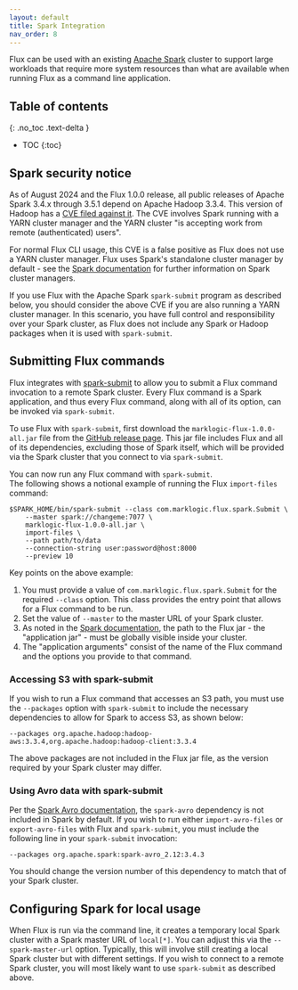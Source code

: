 ```yaml
---
layout: default
title: Spark Integration
nav_order: 8
---
```


Flux can be used with an existing [Apache Spark](https://spark.apache.org/) cluster to support large workloads that
require more system resources than what are available when running Flux as a command line application. 

## Table of contents
{: .no_toc .text-delta }

- TOC
{:toc}

## Spark security notice

As of August 2024 and the Flux 1.0.0 release, all public releases of Apache Spark 3.4.x through 3.5.1 depend on 
Apache Hadoop 3.3.4. This version of Hadoop has a 
[CVE filed against it](https://nvd.nist.gov/vuln/detail/CVE-2023-26031). The CVE involves Spark running with a 
YARN cluster manager and the YARN cluster "is accepting work from remote (authenticated) users". 

For normal Flux CLI usage, this CVE is a false positive as Flux does not use a YARN cluster manager. Flux uses 
Spark's standalone cluster manager by default - see the 
[Spark documentation](https://spark.apache.org/docs/latest/cluster-overview.html) for further information on Spark
cluster managers. 

If you use Flux with the Apache Spark `spark-submit` program as described below, you should consider the above CVE if
you are also running a YARN cluster manager. In this scenario, you have full control and responsibility over your 
Spark cluster, as Flux does not include any Spark or Hadoop packages when it is used with `spark-submit`.

## Submitting Flux commands

Flux integrates with [spark-submit](https://spark.apache.org/docs/latest/submitting-applications.html) to allow you to 
submit a Flux command invocation to a remote Spark cluster. Every Flux command is a Spark application, and thus every
Flux command, along with all of its option, can be invoked via `spark-submit`. 

To use Flux with `spark-submit`, first download the `marklogic-flux-1.0.0-all.jar` file from the 
[GitHub release page](https://github.com/marklogic/flux/releases/tag/1.0.0). This jar file includes Flux and all of 
its dependencies, excluding those of Spark itself, which will be provided via the Spark cluster that you connect to 
via `spark-submit`. 

You can now run any Flux command with `spark-submit`.  
The following shows a notional example of running the Flux `import-files` command:

```
$SPARK_HOME/bin/spark-submit --class com.marklogic.flux.spark.Submit \
    --master spark://changeme:7077 \
    marklogic-flux-1.0.0-all.jar \
    import-files \
    --path path/to/data
    --connection-string user:password@host:8000
    --preview 10
```

Key points on the above example:

1. You must provide a value of `com.marklogic.flux.spark.Submit` for the required `--class` option. This class 
provides the entry point that allows for a Flux command to be run.
2. Set the value of `--master` to the master URL of your Spark cluster.
3. As noted in the [Spark documentation](https://spark.apache.org/docs/latest/submitting-applications.html), the path
to the Flux jar - the "application jar" - must be globally visible inside your cluster.
4. The "application arguments" consist of the name of the Flux command and the options you provide to that command. 


### Accessing S3 with spark-submit

If you wish to run a Flux command that accesses an S3 path, you must use the `--packages` option with `spark-submit`
to include the necessary dependencies to allow for Spark to access S3, as shown below:

    --packages org.apache.hadoop:hadoop-aws:3.3.4,org.apache.hadoop:hadoop-client:3.3.4

The above packages are not included in the Flux jar file, as the version required by your Spark cluster may differ.

### Using Avro data with spark-submit

Per the [Spark Avro documentation](https://spark.apache.org/docs/latest/sql-data-sources-avro.html), the `spark-avro`
dependency is not included in Spark by default. If you wish to run either `import-avro-files` or `export-avro-files`
with Flux and `spark-submit`, you must include the following line in your `spark-submit` invocation:

    --packages org.apache.spark:spark-avro_2.12:3.4.3

You should change the version number of this dependency to match that of your Spark cluster.

## Configuring Spark for local usage

When Flux is run via the command line, it creates a temporary local Spark cluster with a Spark master URL of 
`local[*]`. You can adjust this via the `--spark-master-url` option. Typically, this will involve still creating a 
local Spark cluster but with different settings. If you wish to connect to a remote Spark cluster, you will most likely
want to use `spark-submit` as described above. 
